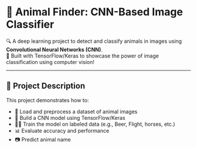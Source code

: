 # 🐾 Animal Finder: CNN-Based Image Classifier

🔍 A deep learning project to detect and classify animals in images using **Convolutional Neural Networks (CNN)**.  
🧠 Built with TensorFlow/Keras to showcase the power of image classification using computer vision!

---

## 📝 Project Description

This project demonstrates how to:

- 📂 Load and preprocess a dataset of animal images
- 🧱 Build a CNN model using TensorFlow/Keras
- 🏋️‍♂️ Train the model on labeled data (e.g., Beer, Flight, horses, etc.)
- 📊 Evaluate accuracy and performance
- 📷 Predict animal name

